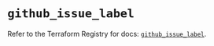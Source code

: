 # `github_issue_label`

Refer to the Terraform Registry for docs: [`github_issue_label`](https://registry.terraform.io/providers/integrations/github/5.43.0/docs/resources/issue_label).
